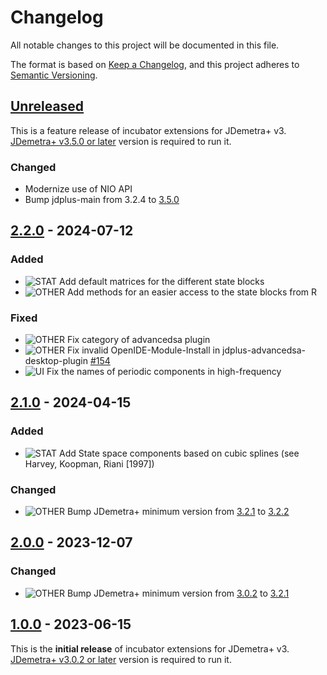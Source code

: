 # Changelog

All notable changes to this project will be documented in this file.

The format is based on [Keep a Changelog](https://keepachangelog.com/en/1.0.0/), and this project adheres
to [Semantic Versioning](https://semver.org/spec/v2.0.0.html).

## [Unreleased]

This is a feature release of incubator extensions for JDemetra+ v3.  
[JDemetra+ v3.5.0 or later](https://github.com/jdemetra/jdplus-main) version is required to run it.

### Changed

- Modernize use of NIO API
- Bump jdplus-main from 3.2.4 to [3.5.0](https://github.com/jdemetra/jdplus-main/releases/tag/v3.5.0)

## [2.2.0] - 2024-07-12

### Added

- ![STAT] Add default matrices for the different state blocks
- ![OTHER] Add methods for an easier access to the state blocks from R

### Fixed

- ![OTHER] Fix category of advancedsa plugin
- ![OTHER] Fix invalid OpenIDE-Module-Install in jdplus-advancedsa-desktop-plugin [#154](https://github.com/jdemetra/jdplus-incubator/issues/154)
- ![UI] Fix the names of periodic components in high-frequency

## [2.1.0] - 2024-04-15

### Added

- ![STAT] Add State space components based on cubic splines (see Harvey, Koopman, Riani [1997])

### Changed

- ![OTHER] Bump JDemetra+ minimum version from [3.2.1](https://github.com/jdemetra/jdplus-main/releases/tag/v3.2.1) to [3.2.2](https://github.com/jdemetra/jdplus-main/releases/tag/v3.2.2)

## [2.0.0] - 2023-12-07

### Changed

- ![OTHER] Bump JDemetra+ minimum version from [3.0.2](https://github.com/jdemetra/jdplus-main/releases/tag/v3.0.2) to [3.2.1](https://github.com/jdemetra/jdplus-main/releases/tag/v3.2.1)

## [1.0.0] - 2023-06-15

This is the **initial release** of incubator extensions for JDemetra+ v3.  
[JDemetra+ v3.0.2 or later](https://github.com/jdemetra/jdplus-main) version is required to run it.

[Unreleased]: https://github.com/jdemetra/jdplus-incubator/compare/v2.2.0...HEAD
[2.2.0]: https://github.com/jdemetra/jdplus-incubator/compare/v2.1.0...v2.2.0
[2.1.0]: https://github.com/jdemetra/jdplus-incubator/compare/v2.0.0...v2.1.0
[2.0.0]: https://github.com/jdemetra/jdplus-incubator/compare/v1.0.0...v2.0.0
[1.0.0]: https://github.com/jdemetra/jdplus-incubator/releases/tag/v1.0.0

[STAT]: https://img.shields.io/badge/-STAT-068C09
[OTHER]: https://img.shields.io/badge/-OTHER-e4e669
[IO]: https://img.shields.io/badge/-IO-F813F7
[UI]: https://img.shields.io/badge/-UI-5319E7
